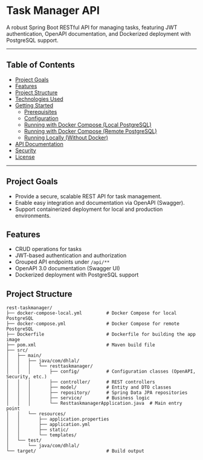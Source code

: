 # Task Manager API

A robust Spring Boot RESTful API for managing tasks, featuring JWT authentication, OpenAPI documentation, and Dockerized deployment with PostgreSQL support.

---

## Table of Contents

- [Project Goals](#project-goals)
- [Features](#features)
- [Project Structure](#project-structure)
- [Technologies Used](#technologies-used)
- [Getting Started](#getting-started)
  - [Prerequisites](#prerequisites)
  - [Configuration](#configuration)
  - [Running with Docker Compose (Local PostgreSQL)](#running-with-docker-compose-local-postgresql)
  - [Running with Docker Compose (Remote PostgreSQL)](#running-with-docker-compose-remote-postgresql)
  - [Running Locally (Without Docker)](#running-locally-without-docker)
- [API Documentation](#api-documentation)
- [Security](#security)
- [License](#license)

---

## Project Goals

- Provide a secure, scalable REST API for task management.
- Enable easy integration and documentation via OpenAPI (Swagger).
- Support containerized deployment for local and production environments.

## Features

- CRUD operations for tasks
- JWT-based authentication and authorization
- Grouped API endpoints under `/api/**`
- OpenAPI 3.0 documentation (Swagger UI)
- Dockerized deployment with PostgreSQL support

## Project Structure
```
rest-taskmanager/
├── docker-compose-local.yml         # Docker Compose for local PostgreSQL
├── docker-compose.yml               # Docker Compose for remote PostgreSQL
├── Dockerfile                       # Dockerfile for building the app image
├── pom.xml                          # Maven build file
├── src/
│   ├── main/
│   │   ├── java/com/dhlal/
│   │   │   └── resttaskmanager/
│   │   │       ├── config/          # Configuration classes (OpenAPI, Security, etc.)
│   │   │       ├── controller/      # REST controllers
│   │   │       ├── model/           # Entity and DTO classes
│   │   │       ├── repository/      # Spring Data JPA repositories
│   │   │       ├── service/         # Business logic
│   │   │       └── ResttaskmanagerApplication.java  # Main entry point
│   │   └── resources/
│   │       ├── application.properties
│   │       ├── application.yml
│   │       ├── static/
│   │       └── templates/
│   └── test/
│       └── java/com/dhlal/
└── target/                          # Build output
```
